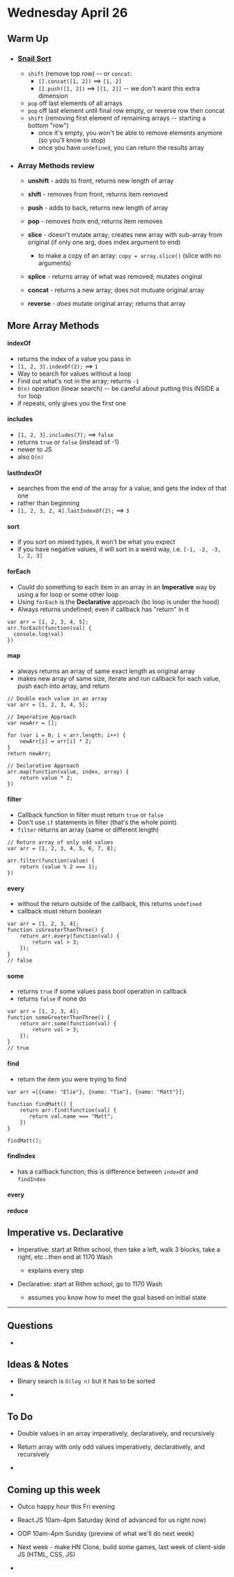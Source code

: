 # Wednesday April 26

## Warm Up

* ### [Snail Sort](https://www.codewars.com/kata/snail/train/javascript) 
	* `shift` (remove top row) -- or `concat`: 
	  * `[].concat([1, 2])` ==> `[1, 2]` 
	  * `[].push([1, 2])` ==> `[[1, 2]]` -- we don't want this extra dimension
	* `pop` off last elements of all arrays
	* `pop` off last element until final row empty, or reverse row then concat
	* `shift` (removing first element of remaining arrays -- starting a bottom "row")
	  * once it's empty, you won't be able to remove elements anymore (so you'll know to stop)
	  * once you have `undefined`, you can return the results array

* ### Array Methods review

  * **unshift** - adds to front, returns new length of array
  
  * **shift** - removes from front, returns item removed
     
  * **push** - adds to back, returns new length of array
  
  * **pop** - removes from end, returns item removes  
   
  * **slice** - doesn't mutate array; creates new array with sub-array from original (if only one arg, does index argument to end)
      * to make a copy of an array: `copy = array.slice()` (slice with no arguments)
      
  * **splice** - returns array of what was removed; mutates original
  
  * **concat** - returns a new array; does not mutuate original array
  
  * **reverse** - _does_ mutate original array; returns that array

## More Array Methods

#### indexOf
  * returns the index of a value you pass in 
  * `[1, 2, 3].indexOf(2);` ==> `1`
  * Way to search for values without a loop
  * Find out what's not in the array; returns `-1`
  * `O(n)` operation (linear search) -- be careful about putting this INSIDE a `for` loop
  * if repeats, only gives you the first one

#### includes
  * `[1, 2, 3].includes(7);` ==> `false`
  * returns `true` or `false` (instead of -1) 
  * newer to JS
  * also `O(n)`

#### lastIndexOf
  * searches from the end of the array for a value, and gets the index of that one
  * rather than beginning
  * `[1, 2, 3, 2, 4].lastIndexOf(2);` ==> `3`

#### sort 
  * if you sort on mixed types, it won't be what you expect
  * if you have negative values, it will sort in a weird way, i.e. `[-1, -2, -3, 1, 2, 3]`

#### forEach
  * Could do something to each item in an array in an **Imperative** way by using a for loop or some other loop
  * Using `forEach` is the **Declarative** approach (bc loop is under the hood)
  * Always returns undefined; even if callback has "return" in it

```
var arr = [1, 2, 3, 4, 5];
arr.forEach(function(val) {
  console.log(val)
})
```

#### map 
  * always returns an array of same exact length as original array
  * makes new array of same size, iterate and run callback for each value, push each into array, and return

```
// Double each value in an array
var arr = [1, 2, 3, 4, 5];

// Imperative Approach
var newArr = [];

for (var i = 0; i < arr.length; i++) {
    newArr[i] = arr[i] * 2;
}
return newArr;

// Declarative Approach
arr.map(function(value, index, array) {
	return value * 2;
})
```

#### filter
  * Callback function in filter must return `true` or `false`
  * Don't use `if` statements in filter (that's the whole point)
  * `filter` returns an array (same or different length)

~~~~
// Return array of only odd values
var arr = [1, 2, 3, 4, 5, 6, 7, 8];

arr.filter(function(value) {
	return (value % 2 === 1);
})
~~~~

#### every  
  * without the return outside of the callback, this returns `undefined`
  * callback must return boolean
  
~~~~
var arr = [1, 2, 3, 4];
function isGreaterThanThree() {
	return arr.every(function(val) {
		return val > 3;
	});
}
// false
~~~~

#### some
  * returns `true` if some values pass bool operation in callback
  * returns `false` if none do

~~~~
var arr = [1, 2, 3, 4];
function someGreaterThanThree() {
	return arr.some(function(val) {
		return val > 3;
	});
}
// true
~~~~

#### find
  * return the item you were trying to find
  
~~~~
var arr =[{name: "Elie"}, {name: "Tim"}, {name: "Matt"}];

function findMatt() {
    return arr.find(function(val) {
	   return val.name === "Matt";
    })
} 

findMatt();
~~~~

#### findIndex
  * has a callback function; this is difference between `indexOf` and `findIndex` 

#### every

#### reduce


## Imperative vs. Declarative

* Imperative: start at Rithm school, then take a left, walk 3 blocks, take a right, etc...then end at 1170 Wash

  * explains every step

* Declarative: start at Rithm school, go to 1170 Wash 

  * assumes you know how to meet the goal based on initial state










************************************

## Questions 

* 

## Ideas & Notes

* Binary search is `O(log n)` but it has to be sorted

* 

## To Do

* Double values in an array imperatively, declaratively, and recursively

* Return array with only odd values imperatively, declaratively, and recursively

* 

## Coming up this week

* Outco happy hour this Fri evening

* React.JS 10am-4pm Saturday (kind of advanced for us right now)

* OOP 10am-4pm Sunday (preview of what we'll do next week)

* Next week - make HN Clone, build some games, last week of client-side JS (HTML, CSS, JS)

* 













